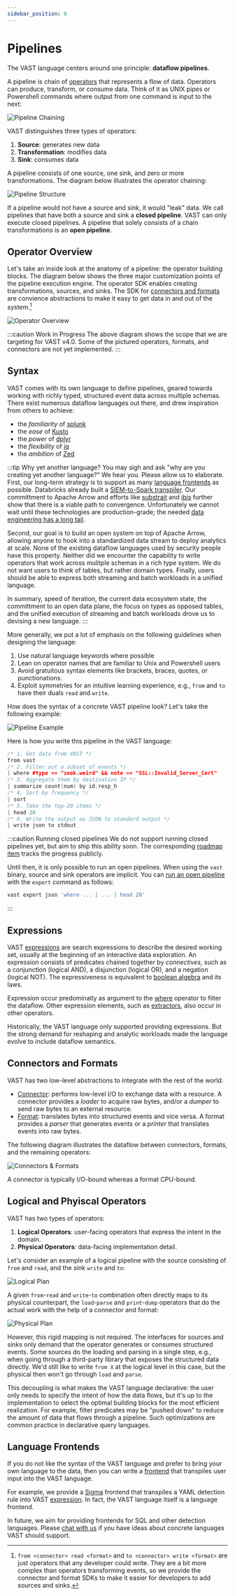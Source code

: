 ```yaml
---
sidebar_position: 0
---
```


# Pipelines

The VAST language centers around one principle: **dataflow pipelines**.

A pipeline is chain of [operators](operators) that represents a flow of data.
Operators can produce, transform, or consume data. Think of it as UNIX pipes or
Powershell commands where output from one command is input to the next:

![Pipeline Chaining](pipeline-chaining.excalidraw.svg)

VAST distinguishes three types of operators:

1. **Source**: generates new data
2. **Transformation**: modifies data
3. **Sink**: consumes data

A pipeline consists of one source, one sink, and zero or more transformations.
The diagram below illustrates the operator chaining:

![Pipeline Structure](pipeline-structure.excalidraw.svg)

If a pipeline would not have a source and sink, it would "leak" data. We call
pipelines that have both a source and sink a **closed pipeline**. VAST can only
execute closed pipelines. A pipeline that solely consists of a chain
transformations is an **open pipeline**.

## Operator Overview

Let's take an inside look at the anatomy of a pipeline: the operator building
blocks. The diagram below shows the three major customization points of the
pipeline execution engine. The operator SDK enables creating transformations,
sources, and sinks. The SDK for [connectors and
formats](#connectors-and-formats) are convience abstractions to make it easy to
get data in and out of the system.[^1]

[^1]: `from <connector> read <format>` and `to <connector> write <format>` are
      just operators that any developer could write. They are a bit more complex
      than operators transforming events, so we provide the connector and format
      SDKs to make it easier for developers to add sources and sinks.

![Operator Overview](operator-overview.excalidraw.svg)

:::caution Work in Progress
The above diagram shows the scope that we are targeting for VAST v4.0. Some of
the pictured operators, formats, and connectors are not yet implemented.
:::

## Syntax

VAST comes with its own language to define pipelines, geared towards working
with richly typed, structured event data across multiple schemas. There exist
numerous dataflow languages out there, and drew inspiration from others to
achieve:

- the *familiarity* of [splunk](https://splunk.com)
- the *ease* of [Kusto](https://github.com/microsoft/Kusto-Query-Language)
- the *power* of [dplyr](https://dplyr.tidyverse.org/)
- the *flexibility* of [jq](https://stedolan.github.io/jq/)
- the *ambition* of [Zed](https://zed.brimdata.io/)

:::tip Why yet another language?
You may sigh and ask "why are you creating yet another language?" We hear you.
Please allow us to elaborate. First, our long-term strategy is to support as
many [language frontends](#language-frontends) as possible. Databricks already
built a [SIEM-to-Spark
transpiler](https://github.com/databrickslabs/transpiler). Our committment to
Apache Arrow and efforts like [substrait](https://substrait.io/) and
[ibis](https://ibis-project.org/) further show that there is a viable path to
convergence. Unfortunately we cannot wait until these technologies are
production-grade; the needed [data engineering has a long
tail](/blog/parquet-and-feather-data-engineering-woes).

Second, our goal is to build an open system on top of Apache Arrow, allowing
anyone to hook into a standardized data stream to deploy analytics at scale.
None of the existing dataflow languages used by security people have this
property. Neither did we encounter the capability to write operators that work
across mulitple schemas in a rich type system. We do not want users to think of
tables, but rather domain types. Finally, users should be able to express both
streaming and batch workloads in a unified language.

In summary, speed of iteration, the current data ecosystem state, the
committment to an open data plane, the focus on types as opposed tables, and the
unified execution of streaming and batch workloads drove us to devising a new
language.
:::

More generally, we put a lot of emphasis on the following guidelines when
designing the language:

1. Use natural language keywords where possible
2. Lean on operator names that are familiar to Unix and Powershell users
3. Avoid gratuitous syntax elements like brackets, braces, quotes, or
   punctionations.
4. Exploit symmetries for an intuitive learning experience, e.g., `from` and
   `to` have their duals `read` and `write`.

How does the syntax of a concrete VAST pipeline look? Let's take the following
example:

![Pipeline Example](pipeline-example.excalidraw.svg)

Here is how you write this pipeline in the VAST language:

```cpp
/* 1. Get data from VAST */
from vast
/* 2. Filter out a subset of events */
| where #type == "zeek.weird" && note == "SSL::Invalid_Server_Cert"
/* 3. Aggregate them by destination IP */
| summarize count(num) by id.resp_h
/* 4. Sort by frequency */
| sort
/* 5. Take the top-20 items */
| head 20
/* 6. Write the output as JSON to standard output */
| write json to stdout
```

:::caution Running closed pipelines
We do not support running closed pipelines yet, but aim to ship this ability
soon. The corresponding [roadmap
item](https://github.com/tenzir/public-roadmap/issues/18) tracks the progress
publicly.

Until then, it is only possible to run an open pipelines. When using the `vast`
binary, source and sink operators are implicit. You can [run an open
pipeline](../use/export/README.md) with the `export` command as follows:

```bash
vast export json 'where ... | ... | head 20'
```
:::

## Expressions

VAST [expressions](expressions) are search expressions to describe the desired
working set, usually at the beginning of an interactive data exploration. An
expression consists of predicates chained together by *connectives*, such as a
conjunction (logical AND), a disjunction (logical OR), and a negation (logical
NOT). The expressiveness is equivalent to [boolean
algebra](https://en.wikipedia.org/wiki/Boolean_algebra) and its laws.

Expression occur predominatly as argument to the
[where](operators/transformations/where.md) operator to filter the dataflow.
Other expression elements, such as [extractors](expressions#extractors), also
occur in other operators.

Historically, the VAST language only supported providing expressions. But the
strong demand for reshaping and analytic workloads made the language evolve to
include dataflow semantics.

## Connectors and Formats

VAST has two low-level abstractions to integrate with the rest of the world:

- [Connector](connectors): performs low-level I/O to exchange data with a
  resource. A connector provides a *loader* to acquire raw bytes, and/or a
  *dumper* to send raw bytes to an external resource.
- [Format](formats): translates bytes into structured events and vice versa.
  A format provides a *parser* that generates events or a *printer* that
  translates events into raw bytes.

The following diagram illustrates the dataflow between connectors, formats, and
the remaining operators:

![Connectors & Formats](connector-format.excalidraw.svg)

A connector is typically I/O-bound whereas a format CPU-bound.

## Logical and Phyiscal Operators

VAST has two types of operators:

1. **Logical Operators**: user-facing operators that express the intent in the
   domain.
2. **Physical Operators**: data-facing implementation detail.

Let's consider an example of a logical pipeline with the source consisting of
`from` and `read`, and the sink `write` and `to`:

![Logical Plan](operator-logical.excalidraw.svg)

A given `from`-`read` and `write`-`to` combination often directly maps to its
physical counterpart, the `load`-`parse` and `print`-`dump` operators that do
the actual work with the help of a connector and format:  

![Physical Plan](operator-physical.excalidraw.svg)

However, this rigid mapping is not required. The interfaces for sources and
sinks only demand that the operator generates or consumes structured events.
Some sources do the loading and parsing in a single step, e.g., when going
through a third-party library that exposes the structured data directly. We'd
still like to write `from X` at the logical level in this case, but the physical
then won't go through `load` and `parse`.

This decoupling is what makes the VAST language declarative: the user only needs
to specify the intent of how the data flows, but it's up to the implementation
to select the optimal building blocks for the most efficient realization. For
example, filter predicates may be "pushed down" to reduce the amount of data
that flows through a pipeline. Such optimizations are common practice in
declarative query languages.

## Language Frontends

If you do not like the syntax of the VAST language and prefer to bring your own
language to the data, then you can write a [frontend](frontends) that transpiles
user input into the VAST language.

For example, we provide a [Sigma](frontends/sigma) frontend that transpiles a
YAML detection rule into VAST [expression](expressions). In fact, the VAST
language itself is a language frontend.

In future, we aim for providing frontends for SQL and other detection languages.
Please [chat with us](/discord) if you have ideas about concrete languages VAST
should support.
